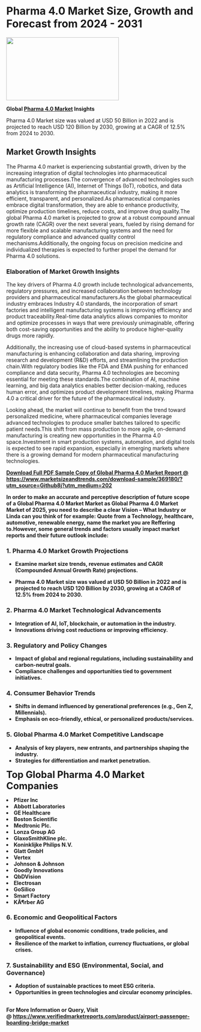 <H1>Pharma 4.0 Market Size, Growth and Forecast from 2024 - 2031</H1><img class="aligncenter size-medium wp-image-584254" src="https://thirdeyenews.in/wp-content/uploads/2024/09/Global-Market-Research-300x168.jpeg" alt="" width="300" height="168" /><p><strong>Global&nbsp;<a href="https://www.marketsizeandtrends.com/download-sample/369180/?utm_source=Github8j?utm_medium=202">Pharma 4.0 Market</a> Insights</strong></p><p>Pharma 4.0 Market size was valued at USD 50 Billion in 2022 and is projected to reach USD 120 Billion by 2030, growing at a CAGR of 12.5% from 2024 to 2030.</p><p><h2>Market Growth Insights</h2> <p>The Pharma 4.0 market is experiencing substantial growth, driven by the increasing integration of digital technologies into pharmaceutical manufacturing processes.The convergence of advanced technologies such as Artificial Intelligence (AI), Internet of Things (IoT), robotics, and data analytics is transforming the pharmaceutical industry, making it more efficient, transparent, and personalized.As pharmaceutical companies embrace digital transformation, they are able to enhance productivity, optimize production timelines, reduce costs, and improve drug quality.The global Pharma 4.0 market is projected to grow at a robust compound annual growth rate (CAGR) over the next several years, fueled by rising demand for more flexible and scalable manufacturing systems and the need for regulatory compliance and advanced quality control mechanisms.Additionally, the ongoing focus on precision medicine and individualized therapies is expected to further propel the demand for Pharma 4.0 solutions.</p> <p><strong><a href="#"></a></strong></p> <h3>Elaboration of Market Growth Insights</h3> <p>The key drivers of Pharma 4.0 growth include technological advancements, regulatory pressures, and increased collaboration between technology providers and pharmaceutical manufacturers.As the global pharmaceutical industry embraces Industry 4.0 standards, the incorporation of smart factories and intelligent manufacturing systems is improving efficiency and product traceability.Real-time data analytics allows companies to monitor and optimize processes in ways that were previously unimaginable, offering both cost-saving opportunities and the ability to produce higher-quality drugs more rapidly.</p> <p>Additionally, the increasing use of cloud-based systems in pharmaceutical manufacturing is enhancing collaboration and data sharing, improving research and development (R&D) efforts, and streamlining the production chain.With regulatory bodies like the FDA and EMA pushing for enhanced compliance and data security, Pharma 4.0 technologies are becoming essential for meeting these standards.The combination of AI, machine learning, and big data analytics enables better decision-making, reduces human error, and optimizes product development timelines, making Pharma 4.0 a critical driver for the future of the pharmaceutical industry.</p> <p>Looking ahead, the market will continue to benefit from the trend toward personalized medicine, where pharmaceutical companies leverage advanced technologies to produce smaller batches tailored to specific patient needs.This shift from mass production to more agile, on-demand manufacturing is creating new opportunities in the Pharma 4.0 space.Investment in smart production systems, automation, and digital tools is expected to see rapid expansion, especially in emerging markets where there is a growing demand for modern pharmaceutical manufacturing technologies.</p> <p><strong><a href="#"></p><p><span class=""><strong>Download Full PDF Sample Copy of Global Pharma 4.0 Market Report</strong> @ <a href="https://www.marketsizeandtrends.com/download-sample/369180/?utm_source=Github8j?utm_medium=202" target="_blank">https://www.marketsizeandtrends.com/download-sample/369180/?utm_source=Github8j?utm_medium=202</a></span></p><p>In order to make an accurate and perceptive description of future scope of a Global&nbsp;Pharma 4.0 Market Market as Global&nbsp;Pharma 4.0 Market Market of 2025, you need to describe a clear Vision &ndash; What Industry or Linda can you think of for example: Quote from a Technology, healthcare, automotive, renewable energy, name the market you are Reffering to.However, some general trends and factors usually impact market reports and their future outlook include:</p><h3>1.&nbsp;<strong>Pharma 4.0 Market Growth Projections</strong></h3><ul><li>Examine market size trends, revenue estimates and CAGR (Compounded Annual Growth Rate) projections.</li><li><p>Pharma 4.0 Market size was valued at USD 50 Billion in 2022 and is projected to reach USD 120 Billion by 2030, growing at a CAGR of 12.5% from 2024 to 2030.</p></li></ul><h3>2.&nbsp;<strong>Pharma 4.0 Market Technological Advancements</strong></h3><ul><li>Integration of AI, IoT, blockchain, or automation in the industry.</li><li>Innovations driving cost reductions or improving efficiency.</li></ul><h3>3.&nbsp;<strong>Regulatory and Policy Changes</strong></h3><ul><li>Impact of global and regional regulations, including sustainability and carbon-neutral goals.</li><li>Compliance challenges and opportunities tied to government initiatives.</li></ul><h3>4.&nbsp;<strong>Consumer Behavior Trends</strong></h3><ul><li>Shifts in demand influenced by generational preferences (e.g., Gen Z, Millennials).</li><li>Emphasis on eco-friendly, ethical, or personalized products/services.</li></ul><h3>5.&nbsp;<strong>Global Pharma 4.0 Market Competitive Landscape</strong></h3><ul><li>Analysis of key players, new entrants, and partnerships shaping the industry.</li><li>Strategies for differentiation and market penetration.</li></ul><p data-pm-slice="1 1 []"><span style="color: inherit; font-family: inherit; font-size: 25px;">Top Global Pharma 4.0 Market Companies</span></p><div class="" data-test-id=""><p><li>Pfizer Inc</li><li> Abbott Laboratories</li><li> GE Healthcare</li><li> Boston Scientific</li><li> Medtronic Plc.</li><li> Lonza Group AG</li><li> GlaxoSmithKline plc.</li><li> Koninklijke Philips N.V.</li><li> Glatt GmbH</li><li> Vertex</li><li> Johnson & Johnson</li><li> Goodly Innovations</li><li> QbDVision</li><li> Electrosan</li><li> GoSilico</li><li> Smart Factory</li><li> KÃ¶rber AG</li></p></div><h3>6.&nbsp;<strong>Economic and Geopolitical Factors</strong></h3><ul><li>Influence of global economic conditions, trade policies, and geopolitical events.</li><li>Resilience of the market to inflation, currency fluctuations, or global crises.</li></ul><h3>7.&nbsp;<strong>Sustainability and ESG (Environmental, Social, and Governance)</strong></h3><ul><li>Adoption of sustainable practices to meet ESG criteria.</li><li>Opportunities in green technologies and circular economy principles.</li></ul><h2><strong style="font-size: 14px;">For More Information or Query, Visit @&nbsp;</strong><a style="background-color: #ffffff; font-size: 14px;" href="https://www.marketsizeandtrends.com/report/pharma-4-0-market/" target="_blank">https://www.verifiedmarketreports.com/product/airport-passenger-boarding-bridge-market</a></h2>